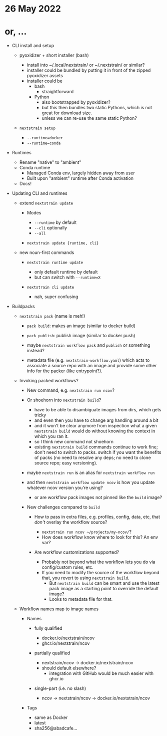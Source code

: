 # 26 May 2022
# or, …

- CLI install and setup
  - pyoxidizer + short installer (bash)
    - install into ~/.local/nextstrain/ or ~/.nextstrain/ or similar?
    - installer could be bundled by putting it in front of the zipped pyoxidizer assets
    - installer could be
      - bash
        - straightforward
      - Python
        - also bootstrapped by pyoxidizer?
        - but this then bundles two static Pythons, which is not great for
          download size.
        - unless we can re-use the same static Python?

  - `nextstrain setup`
    - `--runtime=docker`
    - `--runtime=conda`

- Runtimes
  - Rename "native" to "ambient"
  - Conda runtime
    - Managed Conda env, largely hidden away from user
    - Built upon "ambient" runtime after Conda activation
  - Docs!

- Updating CLI and runtimes
  - extend `nextstrain update`
    - Modes
      - `--runtime` by default
      - `--cli` optionally
      - `--all`

    - `nextstrain update {runtime, cli}`

  - new noun-first commands
    - `nextstrain runtime update`
      - only default runtime by default
      - but can switch with `--runtime=X`

    - `nextstrain cli update`
      - nah, super confusing

- Buildpacks
  - `nextstrain pack` (name is meh!)
    - `pack build`: makes an image (similar to docker build)
    - `pack publish`: publish image (similar to docker push)

    - maybe `nextstrain workflow pack` and `publish` or something instead?

    - metadata file (e.g. `nextstrain-workflow.yaml`) which acts to associate a
      source repo with an image and provide some other info for the packer
      (like entrypoint?).

  - Invoking packed workflows?
    - New command, e.g. `nextstrain run ncov`?
    - Or shoehorn into `nextstrain build`?
      - have to be able to disambiguate images from dirs, which gets tricky
      - and even then you have to change arg handling around a bit
      - and it won't be clear anymore from inspection what a given `nextstrain
        build` would do without knowing the context in which you ran it.
      - so I think new command not shoehorn
      - existing `nextstrain build` commands continue to work fine; don't need
        to switch to packs.  switch if you want the benefits of packs (no need
        to resolve any deps; no need to clone source repo; easy versioning).

    - maybe `nextstrain run` is an alias for `nextstrain workflow run`
    - and then `nextstrain workflow update ncov` is how you update whatever
      ncov version you're using?
      - or are workflow pack images not pinned like the `build` image?

    - New challenges compared to `build`
      - How to pass in extra files, e.g. profiles, config, data, etc, that
        _don't_ overlay the workflow source?
        - `nextstrain run ncov ~/projects/my-ncov/`?
        - How does workflow know where to look for this?  An env var?

      - Are workflow customizations supported?
        - Probably not beyond what the workflow lets you do via config/custom
          rules, etc.
        - If you need to modify the source of the workflow beyond that, you
          revert to using `nextstrain build`.
          - But `nextstrain build` can be smart and use the latest pack image
            as a starting point to override the default image?
          - Looks to metadata file for that.

  - Workflow names map to image names
    - Names
      - fully qualified
        - docker.io/nextstrain/ncov
        - ghcr.io/nextstrain/ncov

      - partially qualified
        - nextstrain/ncov → docker.io/nextstrain/ncov
        - should default elsewhere?
          - integration with GitHub would be much easier with ghcr.io

      - single-part (i.e. no slash)
        - ncov → nextstrain/ncov → docker.io/nextstrain/ncov

    - Tags
      - same as Docker
      - latest
      - sha256@abadcafe…
